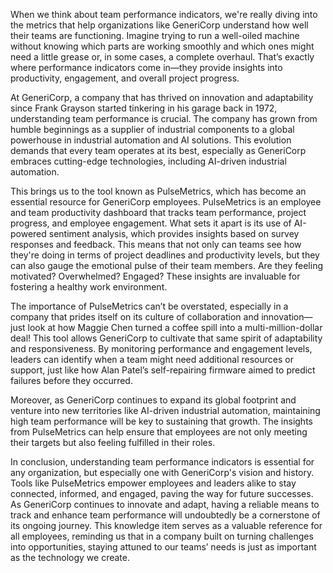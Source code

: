 When we think about team performance indicators, we're really diving into the metrics that help organizations like GeneriCorp understand how well their teams are functioning. Imagine trying to run a well-oiled machine without knowing which parts are working smoothly and which ones might need a little grease or, in some cases, a complete overhaul. That’s exactly where performance indicators come in—they provide insights into productivity, engagement, and overall project progress.

At GeneriCorp, a company that has thrived on innovation and adaptability since Frank Grayson started tinkering in his garage back in 1972, understanding team performance is crucial. The company has grown from humble beginnings as a supplier of industrial components to a global powerhouse in industrial automation and AI solutions. This evolution demands that every team operates at its best, especially as GeneriCorp embraces cutting-edge technologies, including AI-driven industrial automation.

This brings us to the tool known as PulseMetrics, which has become an essential resource for GeneriCorp employees. PulseMetrics is an employee and team productivity dashboard that tracks team performance, project progress, and employee engagement. What sets it apart is its use of AI-powered sentiment analysis, which provides insights based on survey responses and feedback. This means that not only can teams see how they're doing in terms of project deadlines and productivity levels, but they can also gauge the emotional pulse of their team members. Are they feeling motivated? Overwhelmed? Engaged? These insights are invaluable for fostering a healthy work environment.

The importance of PulseMetrics can’t be overstated, especially in a company that prides itself on its culture of collaboration and innovation—just look at how Maggie Chen turned a coffee spill into a multi-million-dollar deal! This tool allows GeneriCorp to cultivate that same spirit of adaptability and responsiveness. By monitoring performance and engagement levels, leaders can identify when a team might need additional resources or support, just like how Alan Patel’s self-repairing firmware aimed to predict failures before they occurred.

Moreover, as GeneriCorp continues to expand its global footprint and venture into new territories like AI-driven industrial automation, maintaining high team performance will be key to sustaining that growth. The insights from PulseMetrics can help ensure that employees are not only meeting their targets but also feeling fulfilled in their roles. 

In conclusion, understanding team performance indicators is essential for any organization, but especially one with GeneriCorp's vision and history. Tools like PulseMetrics empower employees and leaders alike to stay connected, informed, and engaged, paving the way for future successes. As GeneriCorp continues to innovate and adapt, having a reliable means to track and enhance team performance will undoubtedly be a cornerstone of its ongoing journey. This knowledge item serves as a valuable reference for all employees, reminding us that in a company built on turning challenges into opportunities, staying attuned to our teams’ needs is just as important as the technology we create.